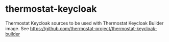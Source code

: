 # thermostat-keycloak
Thermostat Keycloak sources to be used with Thermostat Keycloak Builder image. See https://github.com/thermostat-project/thermostat-keycloak-builder
